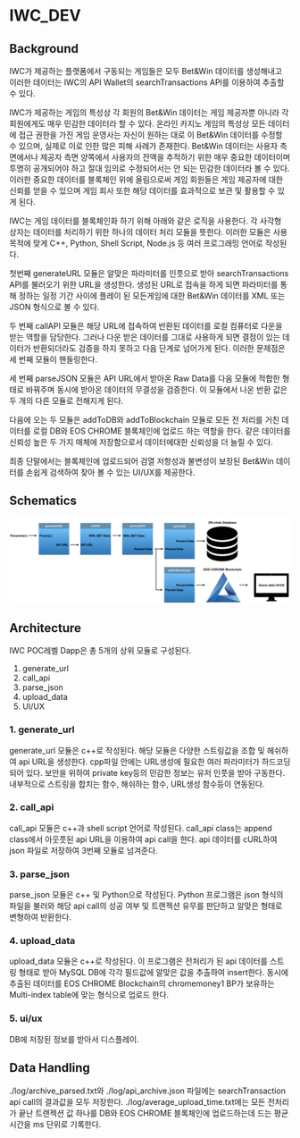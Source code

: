 # IWC_DEV

## Background
IWC가 제공하는 플랫폼에서 구동되는 게임들은 모두 Bet&Win 데이터를 생성해내고 이러한 데이터는 IWC의 API Wallet의 searchTransactions API를 이용하여 추출할 수 있다.

IWC가 제공하는 게임의 특성상 각 회원의 Bet&Win 데이터는 게임 제공자뿐 아니라 각 회원에게도 매우 민감한 데이터라 할 수 있다. 온라인 카지노 게임의 특성상 모든 데이터에 접근 권한을 가진 게임 운영사는 자신이 원하는 대로 이 Bet&Win 데이터를 수정할 수 있으며, 실제로 이로 인한 많은 피해 사례가 존재한다. Bet&Win 데이터는 사용자 측면에서나 제공자 측면 양쪽에서 사용자의 잔액을 추적하기 위한 매우 중요한 데이터이며 투명히 공개되어야 하고 절대 임의로 수정되어서는 안 되는 민감한 데이터라 볼 수 있다.
이러한 중요한 데이터를 블록체인 위에 올림으로써 게임 회원들은 게임 제공자에 대한 신뢰를 얻을 수 있으며 게임 회사 또한 해당 데이터를 효과적으로 보관 및 활용할 수 있게 된다.

IWC는 게임 데이터를 블록체인화 하기 위해 아래와 같은 로직을 사용한다. 각 사각형 상자는 데이터를 처리하기 위한 하나의 데이터 처리 모듈을 뜻한다. 이러한 모듈은 사용 목적에 맞게 C++, Python, Shell Script, Node.js 등 여러 프로그래밍 언어로 작성된다.

첫번째 generateURL 모듈은 알맞은 파라미터를 인풋으로 받아 searchTransactions API를 불러오기 위한 URL을 생성한다. 생성된 URL로 접속을 하게 되면 파라미터를 통해 정하는 일정 기간 사이에 플레이 된 모든게임에 대한 Bet&Win 데이터를 XML 또는 JSON 형식으로 볼 수 있다.

두 번째 callAPI 모듈은 해당 URL에 접속하여 반환된 데이터를 로컬 컴퓨터로 다운을 받는 역할을 담당한다.
그러나 다운 받은 데이터를 그대로 사용하게 되면 결점이 있는 데이터가 반환되더라도 검증을 하지 못하고 다음 단계로 넘어가게 된다. 이러한 문제점은 세 번째 모듈이 핸들링한다.

세 번째 parseJSON 모듈은 API URL에서 받아온 Raw Data를 다음 모듈에 적합한 형태로 바꿔주며 동시에 받아온 데이터의 무결성을 검증한다. 이 모듈에서 나온 반환 값은 두 개의 다른 모듈로 전해지게 된다.

다음에 오는 두 모듈은 addToDB와 addToBlockchain 모듈로 모든 전 처리를 거친 데이터를 로컬 DB와 EOS CHROME 블록체인에 업로드 하는 역할을 한다. 같은 데이터를 신뢰성 높은 두 가지 매체에 저장함으로서 데이터에대한 신뢰성을 더 늘릴 수 있다.

최종 단말에서는 블록체인에 업로드되어 검열 저항성과 불변성이 보장된 Bet&Win 데이터를 손쉽게 검색하여 찾아 볼 수 있는 UI/UX를 제공한다.


## Schematics
![alt text](./image/IWC_EOSCHROME.png)


## Architecture
IWC POC레벨 Dapp은 총 5개의 상위 모듈로 구성된다.

1. generate_url
2. call_api
3. parse_json
4. upload_data
5. UI/UX


### 1. generate_url
generate_url 모듈은 c++로 작성된다.
해당 모듈은 다양한 스트링값을 조합 및 헤쉬하여 api URL을 생성한다.
cpp파일 안에는 URL생성에 필요한 여러 파라미터가 하드코딩되어 있다. 보안을 위하여 private key등의 민감한 정보는
유저 인풋을 받아 구동한다.
내부적으로 스트링을 합치는 함수, 해쉬하는 함수, URL생성 함수등이 연동된다.

### 2. call_api
call_api 모듈은 c++과 shell script 언어로 작성된다.
call_api class는 append class에서 아웃풋된 api URL을 이용하여
api call을 한다. api 데이터를 cURL하여 json 파일로 저장하여 3번째 모듈로 넘겨준다.

### 3. parse_json
parse_json 모듈은 c++ 및 Python으로 작성된다.
Python 프로그램은 json 형식의 파일을 불러와 해당 api call의 성공 여부 및 트랜젝션 유무를 판단하고 알맞은 형태로 변형하여 반환한다.

### 4. upload_data
upload_data 모듈은 c++로 작성된다.
이 프로그램은 전처리가 된 api 데이터를 스트링 형태로 받아 MySQL DB에 각각 필드값에 알맞은 값을 추출하여 insert한다.
동시에 추출된 데이터를 EOS CHROME Blockchain의 chromemoney1 BP가 보유하는 Multi-index table에 맞는 형식으로 업로드 한다.

### 5. ui/ux
DB에 저장된 정보를 받아서 디스플레이.

## Data Handling
./log/archive_parsed.txt와 ./log/api_archive.json 파일에는 searchTransaction api call의 결과값을 모두 저장한다.
./log/average_upload_time.txt에는 모든 전처리가 끝난 트렌젝션 값 하나를 DB와 EOS CHROME 블록체인에 업로드하는데 드는 평균 시간을 ms 단위로 기록한다.
